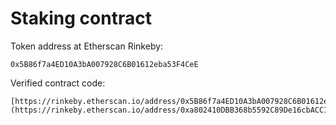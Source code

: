 # Staking contract

Token address at Etherscan Rinkeby:

```shell
0x5B86f7a4ED10A3bA007928C6B01612eba53F4CeE
```

Verified contract code:
```shell
[https://rinkeby.etherscan.io/address/0x5B86f7a4ED10A3bA007928C6B01612eba53F4CeE#code](https://rinkeby.etherscan.io/address/0xa802410DBB368b5592C89De16cbACC1FeBEAbDE0#code)
```
